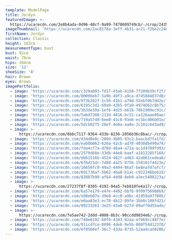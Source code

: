 ```yaml
---
template: ModelPage
title: Jordyn
featuredImage: >-
  https://ucarecdn.com/2e8b4ada-0d96-48cf-9a99-7478609749cb/-/crop/2435x1289/0,168/-/preview/
imageThumbnail: 'https://ucarecdn.com/2ac8178a-3eff-4b31-ac21-f2be2c24e943/'
firstName: Jordyn
collection: Classic
height: 163cm
measurementType: bust
bust: 92cm
waist: 78cm
hips: 104cm
size: '12'
shoeSize: '8'
hair: Brown
eyes: Brown
imagePortfolio:
  - image: 'https://ucarecdn.com/c329a093-fd17-43ab-b158-7f289b39cf2f/'
  - image: 'https://ucarecdn.com/80096eb7-5a9b-49f3-a9ca-d745884837d0/'
  - image: 'https://ucarecdn.com/973b282f-1c56-41b1-a70d-55ebf0b7dd2e/'
  - image: 'https://ucarecdn.com/6195c3d1-60a9-43b5-9fa9-4974662c8b75/'
  - image: 'https://ucarecdn.com/3b3de39a-1ef6-4d25-b618-78b1969ec91c/'
  - image: 'https://ucarecdn.com/5abd7208-213d-4416-bc51-ca126aae40ae/'
  - image: 'https://ucarecdn.com/719a5749-6ee0-41c8-93e6-ec1bcd06b01e/'
  - image: 'https://ucarecdn.com/5dcb0275-28ef-4e0a-aa0a-2c101c643ad9/'
  - image: >-
      https://ucarecdn.com/6bbc7117-9364-433b-8236-2056b36c8bac/-/crop/1966x1616/319,0/-/preview/
  - image: 'https://ucarecdn.com/d34d6e0c-209d-4b05-93c2-baacbd7fa1fd/'
  - image: 'https://ucarecdn.com/eab0b062-626a-42cb-ad78-4030db499a74/'
  - image: 'https://ucarecdn.com/fda4cf7a-d70d-46a4-a72a-ac1d4709fd93/'
  - image: 'https://ucarecdn.com/2579db8e-33db-44e8-baef-a1812285f168/'
  - image: 'https://ucarecdn.com/db61516b-4524-462f-a463-42a061cedea0/'
  - image: 'https://ucarecdn.com/6f6d21dc-7d88-4a25-875b-158101f4423e/'
  - image: 'https://ucarecdn.com/16650fc9-49a3-4494-86af-be8eafd7afc7/'
  - image: 'https://ucarecdn.com/691736af-5b62-4ba8-b1ac-c922246beb2d/'
  - image: 'https://ucarecdn.com/82887b90-af64-4dd8-8eb9-a3ec5498223a/'
  - image: >-
      https://ucarecdn.com/27237f8f-8305-4192-94a5-7eb010fe4a17/-/crop/1763x1632/447,0/-/preview/
  - image: 'https://ucarecdn.com/6a57e179-e47e-4492-bbf6-9f09f5690869/'
  - image: 'https://ucarecdn.com/a98eb07e-39e8-4cc0-a9bc-41959a97f005/'
  - image: 'https://ucarecdn.com/e0aa83e3-ec78-4b12-99fe-1bb0c108fd23/'
  - image: 'https://ucarecdn.com/89233261-3e25-43a0-b27d-89aff0d55ade/'
  - image: >-
      https://ucarecdn.com/fe5ae742-2ddd-4008-8b3c-90ccdd9834e6/-/crop/1531x1632/487,0/-/preview/
  - image: 'https://ucarecdn.com/740e6192-60f0-4393-82aa-ef969cc48f7e/'
  - image: 'https://ucarecdn.com/811cd7ce-0896-4de6-9e5b-860f54d123f0/'
  - image: 'https://ucarecdn.com/6f8566ef-36c7-43da-8735-52aa4cad4286/'
---
```


